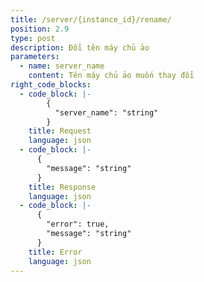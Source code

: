 ```yaml
---
title: /server/{instance_id}/rename/
position: 2.9
type: post
description: Đổi tên máy chủ ảo
parameters:
  - name: server_name
    content: Tên máy chủ ảo muốn thay đổi
right_code_blocks:
  - code_block: |-
        {
          "server_name": "string"
        }
    title: Request
    language: json
  - code_block: |-
      {
        "message": "string"
      }
    title: Response
    language: json
  - code_block: |-
      {
        "error": true,
        "message": "string"
      }
    title: Error
    language: json
---
```

